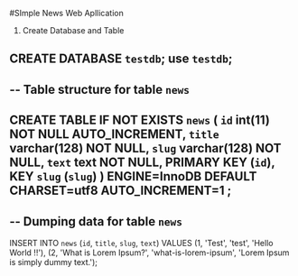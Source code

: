 #SImple News Web Apllication 

1. Create Database and Table

CREATE DATABASE `testdb`;
use `testdb`;
--
-- Table structure for table `news`
--
CREATE TABLE IF NOT EXISTS `news` (
`id` int(11) NOT NULL AUTO_INCREMENT,
`title` varchar(128) NOT NULL,
`slug` varchar(128) NOT NULL,
`text` text NOT NULL,
PRIMARY KEY (`id`),
KEY `slug` (`slug`)
) ENGINE=InnoDB DEFAULT CHARSET=utf8 AUTO_INCREMENT=1 ;
--
-- Dumping data for table `news`
--
INSERT INTO `news` (`id`, `title`, `slug`, `text`) VALUES
(1, 'Test', 'test', 'Hello World !!'),
(2, 'What is Lorem Ipsum?', 'what-is-lorem-ipsum', 'Lorem Ipsum is simply dummy text.');

